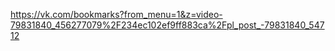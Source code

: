 https://vk.com/bookmarks?from_menu=1&z=video-79831840_456277079%2F234ec102ef9ff883ca%2Fpl_post_-79831840_54712
